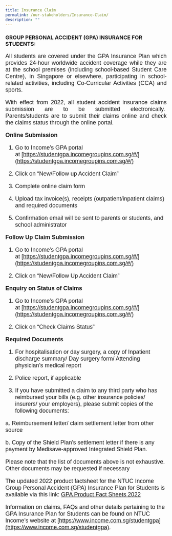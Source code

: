 ```yaml
---
title: Insurance Claim
permalink: /our-stakeholders/Insurance-Claim/
description: ""
---
```

### GROUP PERSONAL ACCIDENT (GPA) INSURANCE FOR STUDENTS:
<font face="arial, sans-serif" size="4"> 
<p align="justify"> 
All students are covered under the GPA Insurance Plan which provides 24-hour worldwide accident coverage while they are at the school premises (including school-based Student Care Centre), in Singapore or elsewhere, participating in school-related activities, including Co-Curricular Activities (CCA) and sports. </p>
	
<p align="justify"> 
With effect from 2022, all student accident insurance claims submission are to be submitted electronically.  Parents/students are to submit their claims online and check the claims status through the online portal. </p>
<b>Online Submission</b>

1. Go to Income’s GPA portal at [https://studentgpa.incomegroupins.com.sg/#/](https://studentgpa.incomegroupins.com.sg/#/)

2. Click on “New/Follow up Accident Claim”

3. Complete online claim form

4. Upload tax invoice(s), receipts (outpatient/inpatient claims) and required documents

5. Confirmation email will be sent to parents or students, and school administrator

<b>Follow Up Claim Submission</b>

1. Go to Income’s GPA portal at [https://studentgpa.incomegroupins.com.sg/#/](https://studentgpa.incomegroupins.com.sg/#/)

2. Click on “New/Follow Up Accident Claim”

<b>Enquiry on Status of Claims</b>

1. Go to Income’s GPA portal at [https://studentgpa.incomegroupins.com.sg/#/](https://studentgpa.incomegroupins.com.sg/#/)

2. Click on “Check Claims Status”

<b>Required Documents</b>

1. For hospitalisation or day surgery, a copy of Inpatient discharge summary/ Day surgery form/ Attending physician's medical report

2. Police report, if applicable

3. If you have submitted a claim to any third party who has reimbursed your bills (e.g. other insurance policies/ insurers/ your employers), please submit copies of the following documents:

a. Reimbursement letter/ claim settlement letter from other source

b. Copy of the Shield Plan's settlement letter if there is any payment by Medisave-approved Integrated Shield Plan.

Please note that the list of documents above is not exhaustive. Other documents may be requested if necessary

  
The updated 2022 product factsheet for the NTUC Income Group Personal Accident (GPA) Insurance Plan for Students is available via this link: [GPA Product Fact Sheets 2022](/files/2023%20FAS/GPA%20Product%20Fact%20Sheets%202023.pdf)

</font> 
<font face="arial, sans-serif" size="4"> 

Information on claims, FAQs and other details pertaining to the GPA Insurance Plan for Students can be found on NTUC Income’s website at [https://www.income.com.sg/studentgpa](https://www.income.com.sg/studentgpa).
</font>